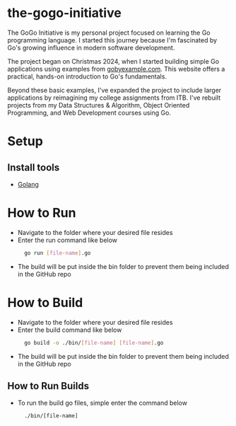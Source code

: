 # the-gogo-initiative

The GoGo Initiative is my personal project focused on learning the Go programming language. I started this journey because I'm fascinated by Go's growing influence in modern software development.

The project began on Christmas 2024, when I started building simple Go applications using examples from [gobyexample.com](http://gobyexample.com). This website offers a practical, hands-on introduction to Go's fundamentals.

Beyond these basic examples, I've expanded the project to include larger applications by reimagining my college assignments from ITB. I've rebuilt projects from my Data Structures & Algorithm, Object Oriented Programming, and Web Development courses using Go.

# Setup

## Install tools

-   [Golang](https://go.dev/)

# How to Run
- Navigate to the folder where your desired file resides
- Enter the run command like below
  ```bash
    go run [file-name].go
  ```
- The build will be put inside the bin folder to prevent them being included in the GitHub repo


# How to Build
- Navigate to the folder where your desired file resides
- Enter the build command like below
  ```bash
    go build -o ./bin/[file-name] [file-name].go
  ```
- The build will be put inside the bin folder to prevent them being included in the GitHub repo
## How to Run Builds
- To run the build go files, simple enter the command below  
  ```bash
    ./bin/[file-name]
  ```
  